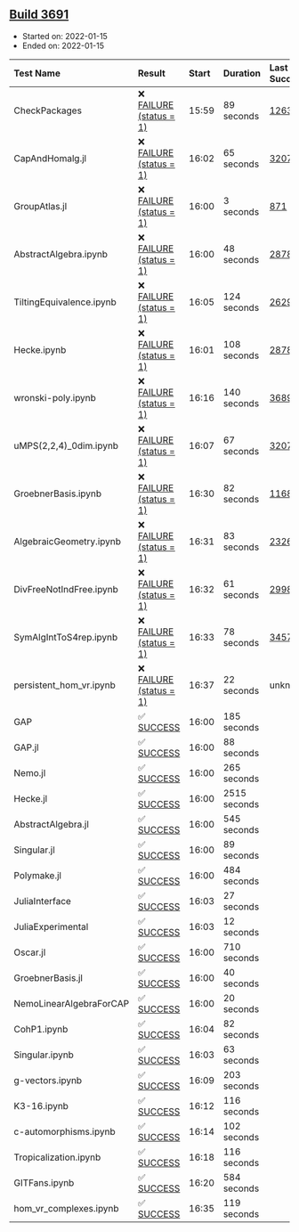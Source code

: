 ## [Build 3691](https://oscarci.mathematik.uni-kl.de/job/oscar-stable/3691/)

* Started on: 2022-01-15
* Ended on: 2022-01-15

| Test Name    | Result | Start | Duration | Last Success | First Failure |
|:-------------|:-------|:------|:---------|:-------------|:--------------|
| CheckPackages | ❌ [FAILURE (status = 1)](https://oscarci.mathematik.uni-kl.de/job/oscar-stable/3691/artifact/logs/build-3691/CheckPackages.log) | 15:59 | 89 seconds | [1263](https://oscarci.mathematik.uni-kl.de/job/oscar-stable/1263/) | [1264](https://oscarci.mathematik.uni-kl.de/job/oscar-stable/1264/) |
| CapAndHomalg.jl | ❌ [FAILURE (status = 1)](https://oscarci.mathematik.uni-kl.de/job/oscar-stable/3691/artifact/logs/build-3691/CapAndHomalg.jl.log) | 16:02 | 65 seconds | [3207](https://oscarci.mathematik.uni-kl.de/job/oscar-stable/3207/) | [3208](https://oscarci.mathematik.uni-kl.de/job/oscar-stable/3208/) |
| GroupAtlas.jl | ❌ [FAILURE (status = 1)](https://oscarci.mathematik.uni-kl.de/job/oscar-stable/3691/artifact/logs/build-3691/GroupAtlas.jl.log) | 16:00 | 3 seconds | [871](https://oscarci.mathematik.uni-kl.de/job/oscar-stable/871/) | [872](https://oscarci.mathematik.uni-kl.de/job/oscar-stable/872/) |
| AbstractAlgebra.ipynb | ❌ [FAILURE (status = 1)](https://oscarci.mathematik.uni-kl.de/job/oscar-stable/3691/artifact/logs/build-3691/AbstractAlgebra.ipynb.log) | 16:00 | 48 seconds | [2878](https://oscarci.mathematik.uni-kl.de/job/oscar-stable/2878/) | [2879](https://oscarci.mathematik.uni-kl.de/job/oscar-stable/2879/) |
| TiltingEquivalence.ipynb | ❌ [FAILURE (status = 1)](https://oscarci.mathematik.uni-kl.de/job/oscar-stable/3691/artifact/logs/build-3691/TiltingEquivalence.ipynb.log) | 16:05 | 124 seconds | [2629](https://oscarci.mathematik.uni-kl.de/job/oscar-stable/2629/) | [2630](https://oscarci.mathematik.uni-kl.de/job/oscar-stable/2630/) |
| Hecke.ipynb | ❌ [FAILURE (status = 1)](https://oscarci.mathematik.uni-kl.de/job/oscar-stable/3691/artifact/logs/build-3691/Hecke.ipynb.log) | 16:01 | 108 seconds | [2878](https://oscarci.mathematik.uni-kl.de/job/oscar-stable/2878/) | [2879](https://oscarci.mathematik.uni-kl.de/job/oscar-stable/2879/) |
| wronski-poly.ipynb | ❌ [FAILURE (status = 1)](https://oscarci.mathematik.uni-kl.de/job/oscar-stable/3691/artifact/logs/build-3691/wronski-poly.ipynb.log) | 16:16 | 140 seconds | [3689](https://oscarci.mathematik.uni-kl.de/job/oscar-stable/3689/) | [3690](https://oscarci.mathematik.uni-kl.de/job/oscar-stable/3690/) |
| uMPS(2,2,4)_0dim.ipynb | ❌ [FAILURE (status = 1)](https://oscarci.mathematik.uni-kl.de/job/oscar-stable/3691/artifact/logs/build-3691/uMPS-2-2-4-_0dim.ipynb.log) | 16:07 | 67 seconds | [3207](https://oscarci.mathematik.uni-kl.de/job/oscar-stable/3207/) | [3208](https://oscarci.mathematik.uni-kl.de/job/oscar-stable/3208/) |
| GroebnerBasis.ipynb | ❌ [FAILURE (status = 1)](https://oscarci.mathematik.uni-kl.de/job/oscar-stable/3691/artifact/logs/build-3691/GroebnerBasis.ipynb.log) | 16:30 | 82 seconds | [1168](https://oscarci.mathematik.uni-kl.de/job/oscar-stable/1168/) | [1169](https://oscarci.mathematik.uni-kl.de/job/oscar-stable/1169/) |
| AlgebraicGeometry.ipynb | ❌ [FAILURE (status = 1)](https://oscarci.mathematik.uni-kl.de/job/oscar-stable/3691/artifact/logs/build-3691/AlgebraicGeometry.ipynb.log) | 16:31 | 83 seconds | [2326](https://oscarci.mathematik.uni-kl.de/job/oscar-stable/2326/) | [2327](https://oscarci.mathematik.uni-kl.de/job/oscar-stable/2327/) |
| DivFreeNotIndFree.ipynb | ❌ [FAILURE (status = 1)](https://oscarci.mathematik.uni-kl.de/job/oscar-stable/3691/artifact/logs/build-3691/DivFreeNotIndFree.ipynb.log) | 16:32 | 61 seconds | [2998](https://oscarci.mathematik.uni-kl.de/job/oscar-stable/2998/) | [2999](https://oscarci.mathematik.uni-kl.de/job/oscar-stable/2999/) |
| SymAlgIntToS4rep.ipynb | ❌ [FAILURE (status = 1)](https://oscarci.mathematik.uni-kl.de/job/oscar-stable/3691/artifact/logs/build-3691/SymAlgIntToS4rep.ipynb.log) | 16:33 | 78 seconds | [3457](https://oscarci.mathematik.uni-kl.de/job/oscar-stable/3457/) | [3458](https://oscarci.mathematik.uni-kl.de/job/oscar-stable/3458/) |
| persistent_hom_vr.ipynb | ❌ [FAILURE (status = 1)](https://oscarci.mathematik.uni-kl.de/job/oscar-stable/3691/artifact/logs/build-3691/persistent_hom_vr.ipynb.log) | 16:37 | 22 seconds | unknown | unknown |
| GAP | ✅ [SUCCESS](https://oscarci.mathematik.uni-kl.de/job/oscar-stable/3691/artifact/logs/build-3691/GAP.log) | 16:00 | 185 seconds |  |  |
| GAP.jl | ✅ [SUCCESS](https://oscarci.mathematik.uni-kl.de/job/oscar-stable/3691/artifact/logs/build-3691/GAP.jl.log) | 16:00 | 88 seconds |  |  |
| Nemo.jl | ✅ [SUCCESS](https://oscarci.mathematik.uni-kl.de/job/oscar-stable/3691/artifact/logs/build-3691/Nemo.jl.log) | 16:00 | 265 seconds |  |  |
| Hecke.jl | ✅ [SUCCESS](https://oscarci.mathematik.uni-kl.de/job/oscar-stable/3691/artifact/logs/build-3691/Hecke.jl.log) | 16:00 | 2515 seconds |  |  |
| AbstractAlgebra.jl | ✅ [SUCCESS](https://oscarci.mathematik.uni-kl.de/job/oscar-stable/3691/artifact/logs/build-3691/AbstractAlgebra.jl.log) | 16:00 | 545 seconds |  |  |
| Singular.jl | ✅ [SUCCESS](https://oscarci.mathematik.uni-kl.de/job/oscar-stable/3691/artifact/logs/build-3691/Singular.jl.log) | 16:00 | 89 seconds |  |  |
| Polymake.jl | ✅ [SUCCESS](https://oscarci.mathematik.uni-kl.de/job/oscar-stable/3691/artifact/logs/build-3691/Polymake.jl.log) | 16:00 | 484 seconds |  |  |
| JuliaInterface | ✅ [SUCCESS](https://oscarci.mathematik.uni-kl.de/job/oscar-stable/3691/artifact/logs/build-3691/JuliaInterface.log) | 16:03 | 27 seconds |  |  |
| JuliaExperimental | ✅ [SUCCESS](https://oscarci.mathematik.uni-kl.de/job/oscar-stable/3691/artifact/logs/build-3691/JuliaExperimental.log) | 16:03 | 12 seconds |  |  |
| Oscar.jl | ✅ [SUCCESS](https://oscarci.mathematik.uni-kl.de/job/oscar-stable/3691/artifact/logs/build-3691/Oscar.jl.log) | 16:00 | 710 seconds |  |  |
| GroebnerBasis.jl | ✅ [SUCCESS](https://oscarci.mathematik.uni-kl.de/job/oscar-stable/3691/artifact/logs/build-3691/GroebnerBasis.jl.log) | 16:00 | 40 seconds |  |  |
| NemoLinearAlgebraForCAP | ✅ [SUCCESS](https://oscarci.mathematik.uni-kl.de/job/oscar-stable/3691/artifact/logs/build-3691/NemoLinearAlgebraForCAP.log) | 16:00 | 20 seconds |  |  |
| CohP1.ipynb | ✅ [SUCCESS](https://oscarci.mathematik.uni-kl.de/job/oscar-stable/3691/artifact/logs/build-3691/CohP1.ipynb.log) | 16:04 | 82 seconds |  |  |
| Singular.ipynb | ✅ [SUCCESS](https://oscarci.mathematik.uni-kl.de/job/oscar-stable/3691/artifact/logs/build-3691/Singular.ipynb.log) | 16:03 | 63 seconds |  |  |
| g-vectors.ipynb | ✅ [SUCCESS](https://oscarci.mathematik.uni-kl.de/job/oscar-stable/3691/artifact/logs/build-3691/g-vectors.ipynb.log) | 16:09 | 203 seconds |  |  |
| K3-16.ipynb | ✅ [SUCCESS](https://oscarci.mathematik.uni-kl.de/job/oscar-stable/3691/artifact/logs/build-3691/K3-16.ipynb.log) | 16:12 | 116 seconds |  |  |
| c-automorphisms.ipynb | ✅ [SUCCESS](https://oscarci.mathematik.uni-kl.de/job/oscar-stable/3691/artifact/logs/build-3691/c-automorphisms.ipynb.log) | 16:14 | 102 seconds |  |  |
| Tropicalization.ipynb | ✅ [SUCCESS](https://oscarci.mathematik.uni-kl.de/job/oscar-stable/3691/artifact/logs/build-3691/Tropicalization.ipynb.log) | 16:18 | 116 seconds |  |  |
| GITFans.ipynb | ✅ [SUCCESS](https://oscarci.mathematik.uni-kl.de/job/oscar-stable/3691/artifact/logs/build-3691/GITFans.ipynb.log) | 16:20 | 584 seconds |  |  |
| hom_vr_complexes.ipynb | ✅ [SUCCESS](https://oscarci.mathematik.uni-kl.de/job/oscar-stable/3691/artifact/logs/build-3691/hom_vr_complexes.ipynb.log) | 16:35 | 119 seconds |  |  |
